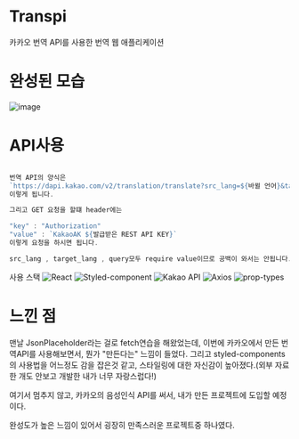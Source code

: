 # Transpi

카카오 번역 API를 사용한 번역 웹 애플리케이션

# 완성된 모습

![image](https://user-images.githubusercontent.com/48292190/107934891-f5518b80-6fc3-11eb-8a4b-8916494d99d9.png)

# API사용

```javascript

번역 API의 양식은
`https://dapi.kakao.com/v2/translation/translate?src_lang=${바뀔 언어}&target_lang=${바꿀 언어}&query=${바뀔 언어의 텍스트}`
이렇게 됩니다.

그리고 GET 요청을 할떄 header에는

"key" : "Authorization"
"value" : `KakaoAK ${발급받은 REST API KEY}`
이렇게 요청을 하시면 됩니다.

src_lang , target_lang , query모두 require value이므로 공백이 와서는 안됩니다.

```

사용 스택
![React](https://img.shields.io/badge/-React-blue)
![Styled-component](https://img.shields.io/badge/-Styled--components-red)
![Kakao API](https://img.shields.io/badge/-Kakao%20API-yellow)
![Axios](https://img.shields.io/badge/-axios-lightgrey)
![prop-types](https://img.shields.io/badge/-prop--types-blue)

# 느낀 점

맨날 JsonPlaceholder라는 걸로 fetch연습을 해왔었는데, 이번에 카카오에서 만든 번역API를 사용해보면서, 뭔가 "만든다는" 느낌이 들었다.
그리고 styled-components의 사용법을 어느정도 감을 잡은것 같고, 스타일링에 대한 자신감이 높아졌다.(외부 자료 한 개도 안보고 개발한 내가 너무 자랑스럽다!)

여기서 멈추지 않고, 카카오의 음성인식 API를 써서, 내가 만든 프로젝트에 도입할 예정이다.

완성도가 높은 느낌이 있어서 굉장히 만족스러운 프로젝트중 하나였다.
